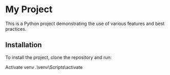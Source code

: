 # My Project

This is a Python project demonstrating the use of various features and best practices.

## Installation

To install the project, clone the repository and run:

Activate venv
.\venv\Scripts\activate